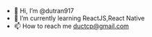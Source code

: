 - 👋 Hi, I’m @dutran917
- 🌱 I’m currently learning ReactJS,React Native
- 📫 How to reach me ductcp@gmail.com
